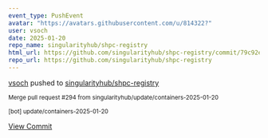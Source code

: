 ```yaml
---
event_type: PushEvent
avatar: "https://avatars.githubusercontent.com/u/814322?"
user: vsoch
date: 2025-01-20
repo_name: singularityhub/shpc-registry
html_url: https://github.com/singularityhub/shpc-registry/commit/79c92ede9e7eee63a7bfd0b7e03e73b3bd146d60
repo_url: https://github.com/singularityhub/shpc-registry
---
```


<a href='https://github.com/vsoch' target='_blank'>vsoch</a> pushed to <a href='https://github.com/singularityhub/shpc-registry' target='_blank'>singularityhub/shpc-registry</a>

<small>Merge pull request #294 from singularityhub/update/containers-2025-01-20

[bot] update/containers-2025-01-20</small>

<a href='https://github.com/singularityhub/shpc-registry/commit/79c92ede9e7eee63a7bfd0b7e03e73b3bd146d60' target='_blank'>View Commit</a>